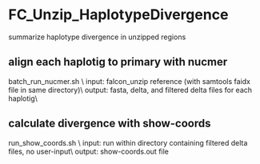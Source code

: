 # FC_Unzip_HaplotypeDivergence
summarize haplotype divergence in unzipped regions

## align each haplotig to primary with nucmer
batch_run_nucmer.sh \\
input: falcon_unzip reference (with samtools faidx file in same directory)\\
output: fasta, delta, and filtered delta files for each haplotig\\

## calculate divergence with show-coords
run_show_coords.sh \\
input: run within directory containing filtered delta files, no user-input\\
output: show-coords.out file



